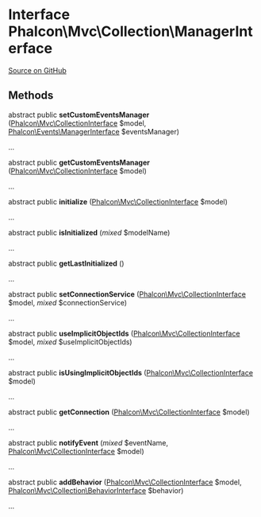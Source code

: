# Interface **Phalcon\\Mvc\\Collection\\ManagerInterface**

<a href="https://github.com/phalcon/cphalcon/blob/master/phalcon/mvc/collection/managerinterface.zep" class="btn btn-default btn-sm">Source on GitHub</a>

## Methods
abstract public  **setCustomEventsManager** ([Phalcon\Mvc\CollectionInterface](/en/3.1/api/Phalcon_Mvc_CollectionInterface) $model, [Phalcon\Events\ManagerInterface](/en/3.1/api/Phalcon_Events_ManagerInterface) $eventsManager)

...


abstract public  **getCustomEventsManager** ([Phalcon\Mvc\CollectionInterface](/en/3.1/api/Phalcon_Mvc_CollectionInterface) $model)

...


abstract public  **initialize** ([Phalcon\Mvc\CollectionInterface](/en/3.1/api/Phalcon_Mvc_CollectionInterface) $model)

...


abstract public  **isInitialized** (*mixed* $modelName)

...


abstract public  **getLastInitialized** ()

...


abstract public  **setConnectionService** ([Phalcon\Mvc\CollectionInterface](/en/3.1/api/Phalcon_Mvc_CollectionInterface) $model, *mixed* $connectionService)

...


abstract public  **useImplicitObjectIds** ([Phalcon\Mvc\CollectionInterface](/en/3.1/api/Phalcon_Mvc_CollectionInterface) $model, *mixed* $useImplicitObjectIds)

...


abstract public  **isUsingImplicitObjectIds** ([Phalcon\Mvc\CollectionInterface](/en/3.1/api/Phalcon_Mvc_CollectionInterface) $model)

...


abstract public  **getConnection** ([Phalcon\Mvc\CollectionInterface](/en/3.1/api/Phalcon_Mvc_CollectionInterface) $model)

...


abstract public  **notifyEvent** (*mixed* $eventName, [Phalcon\Mvc\CollectionInterface](/en/3.1/api/Phalcon_Mvc_CollectionInterface) $model)

...


abstract public  **addBehavior** ([Phalcon\Mvc\CollectionInterface](/en/3.1/api/Phalcon_Mvc_CollectionInterface) $model, [Phalcon\Mvc\Collection\BehaviorInterface](/en/3.1/api/Phalcon_Mvc_Collection_BehaviorInterface) $behavior)

...



